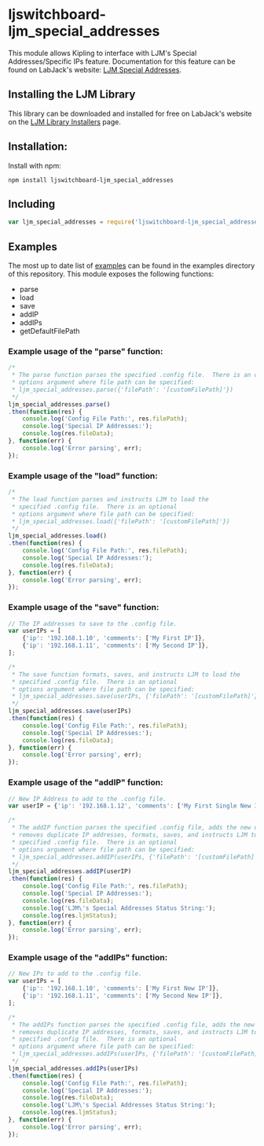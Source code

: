 # ljswitchboard-ljm_special_addresses
This module allows Kipling to interface with LJM's Special Addresses/Specific IPs feature.  Documentation for this feature can be found on LabJack's website: [LJM Special Addresses](https://labjack.com/support/software/api/ljm/constants/SpecialAddressesConfigs).

## Installing the LJM Library
This library can be downloaded and installed for free on LabJack's website on the [LJM Library Installers](https://labjack.com/support/software/installers/ljm) page.

## Installation:
Install with npm:
```
npm install ljswitchboard-ljm_special_addresses
```

## Including
```javascript
var ljm_special_addresses = require('ljswitchboard-ljm_special_addresses');
```

## Examples
The most up to date list of [examples](https://github.com/chrisJohn404/ljswitchboard-ljm_special_addresses/tree/master/examples) can be found in the examples directory of this repository.  This module exposes the following functions:
* parse
* load
* save
* addIP
* addIPs
* getDefaultFilePath

### Example usage of the "parse" function:
```javascript
/*
 * The parse function parses the specified .config file.  There is an optional
 * options argument where file path can be specified:
 * ljm_special_addresses.parse({'filePath': '[customFilePath]'})
 */
ljm_special_addresses.parse()
.then(function(res) {
	console.log('Config File Path:', res.filePath);
	console.log('Special IP Addresses:');
	console.log(res.fileData);
}, function(err) {
	console.log('Error parsing', err);
});
```

### Example usage of the "load" function:
```javascript
/*
 * The load function parses and instructs LJM to load the 
 * specified .config file.  There is an optional
 * options argument where file path can be specified:
 * ljm_special_addresses.load({'filePath': '[customFilePath]'})
 */
ljm_special_addresses.load()
.then(function(res) {
	console.log('Config File Path:', res.filePath);
	console.log('Special IP Addresses:');
	console.log(res.fileData);
}, function(err) {
	console.log('Error parsing', err);
});
```

### Example usage of the "save" function:
```javascript
// The IP addresses to save to the .config file.
var userIPs = [
	{'ip': '192.168.1.10', 'comments': ['My First IP']},
	{'ip': '192.168.1.11', 'comments': ['My Second IP']},
];

/*
 * The save function formats, saves, and instructs LJM to load the 
 * specified .config file.  There is an optional
 * options argument where file path can be specified:
 * ljm_special_addresses.save(userIPs, {'filePath': '[customFilePath]'})
 */
ljm_special_addresses.save(userIPs)
.then(function(res) {
	console.log('Config File Path:', res.filePath);
	console.log('Special IP Addresses:');
	console.log(res.fileData);
}, function(err) {
	console.log('Error parsing', err);
});
```

### Example usage of the "addIP" function:
```javascript
// New IP Address to add to the .config file.
var userIP = {'ip': '192.168.1.12', 'comments': ['My First Single New IP']};

/*
 * The addIP function parses the specified .config file, adds the new userIP,
 * removes duplicate IP addresses, formats, saves, and instructs LJM to load the 
 * specified .config file.  There is an optional
 * options argument where file path can be specified:
 * ljm_special_addresses.addIP(userIPs, {'filePath': '[customFilePath]'})
 */
ljm_special_addresses.addIP(userIP)
.then(function(res) {
	console.log('Config File Path:', res.filePath);
	console.log('Special IP Addresses:');
	console.log(res.fileData);
	console.log('LJM\'s Special Addresses Status String:');
	console.log(res.ljmStatus);
}, function(err) {
	console.log('Error parsing', err);
});
```

### Example usage of the "addIPs" function:
```javascript
// New IPs to add to the .config file.
var userIPs = [
	{'ip': '192.168.1.10', 'comments': ['My First New IP']},
	{'ip': '192.168.1.11', 'comments': ['My Second New IP']},
];

/*
 * The addIPs function parses the specified .config file, adds the new userIPs,
 * removes duplicate IP addresses, formats, saves, and instructs LJM to load the 
 * specified .config file.  There is an optional
 * options argument where file path can be specified:
 * ljm_special_addresses.addIPs(userIPs, {'filePath': '[customFilePath]'})
 */
ljm_special_addresses.addIPs(userIPs)
.then(function(res) {
	console.log('Config File Path:', res.filePath);
	console.log('Special IP Addresses:');
	console.log(res.fileData);
	console.log('LJM\'s Special Addresses Status String:');
	console.log(res.ljmStatus);
}, function(err) {
	console.log('Error parsing', err);
});
```